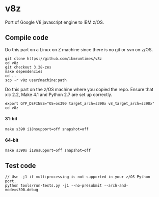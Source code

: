 v8z
=====

Port of Google V8 javascript engine to IBM z/OS.

## Compile code
Do this part on a Linux on Z machine since there is no git or svn on z/OS.
```
git clone https://github.com/ibmruntimes/v8z
cd v8z
git checkout 3.28-zos
make dependencies
cd ..
scp -r v8z user@machine:path
```
Do this part on the z/OS machine where you copied the repo. Ensure that xlc 2.2,
Make 4.1 and Python 2.7 are set up correctly.
```
export GYP_DEFINES="OS=os390 target_arch=s390x v8_target_arch=s390x"
cd v8z
```

#### 31-bit
```
make s390 i18nsupport=off snapshot=off
```
#### 64-bit
```
make s390x i18nsupport=off snapshot=off
```

## Test code
```
// Use -j1 if multiprocessing is not supported in your z/OS Python port.
python tools/run-tests.py -j1 --no-presubmit --arch-and-mode=s390.debug
```
